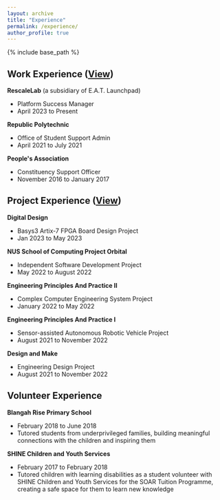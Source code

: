 ```yaml
---
layout: archive
title: "Experience"
permalink: /experience/
author_profile: true
---
```


{% include base_path %}

## Work Experience ([View](https://wilsonlee2000.github.io/workexperience/))  
**RescaleLab** (a subsidiary of E.A.T. Launchpad)
* Platform Success Manager  
* April 2023 to Present   

**Republic Polytechnic**  
* Office of Student Support Admin  
* April 2021 to July 2021  

**People's Association**  
* Constituency Support Officer  
* November 2016 to January 2017  

## Project Experience ([View](https://wilsonlee2000.github.io/projectexperience/))  
**Digital Design**  
* Basys3 Artix-7 FPGA Board Design Project  
* Jan 2023 to May 2023    

**NUS School of Computing Project Orbital**
* Independent Software Development Project
* May 2022 to August 2022

**Engineering Principles And Practice II**   
* Complex Computer Engineering System Project  
* January 2022 to May 2022   

**Engineering Principles And Practice I**   
* Sensor-assisted Autonomous Robotic Vehicle Project    
* August 2021 to November 2022   

**Design and Make**  
* Engineering Design Project  
* August 2021 to November 2022  

## Volunteer Experience
**Blangah Rise Primary School**
* February 2018 to June 2018  
* Tutored students from underprivileged families, building meaningful connections with the children and inspiring them  

**SHINE Children and Youth Services**  
* February 2017 to February 2018  
* Tutored children with learning disabilities as a student volunteer with SHINE Children and Youth Services for the SOAR Tuition Programme, creating a safe space for them to learn new knowledge
